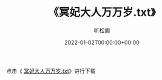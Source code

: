 ﻿---
title:  《冥妃大人万万岁.txt》
date:   2022-01-02T00:00:00+00:00
author: 听松阁
layout: post
permalink: /冥妃大人万万岁/
categories: 小说
tags: [小说]
---

点击《 [冥妃大人万万岁.txt](http://img.660000.xyz/bookstukust/book/bntxt/10/冥妃大人万万岁.txt)》进行下载